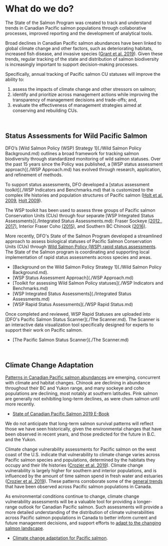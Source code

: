 # **What do we do?**

The State of the Salmon Program was created to track and understand trends in Canadian Pacific salmon populations through collaborative processes, improved reporting 
and the development of analytical tools.

Broad declines in Canadian Pacific salmon abundances have been linked to global climate change and other factors, such as 
deteriorating habitats, increased fish disease, and invasive species ([Grant et al. 2019](./References.md)). Given these trends, regular tracking of 
the state and distribution of salmon biodiversity is increasingly important to support decision-making processes. 

Specifically, annual tracking of Pacific salmon CU statuses will improve the ability to: 
1. assess the impacts of climate change and other stressors on salmon; 
2. identify and prioritize across management actions while improving the transparency of management decisions and trade-offs; and, 
3. evaluate the effectiveness of management strategies aimed at conserving and rebuilding CUs.

<br>

## **Status Assessments for Wild Pacific Salmon**

DFO’s [Wild Salmon Policy (WSP) Strategy 1](./Wild Salmon Policy Background.md) outlines a broad framework for tracking salmon biodiversity through standardized monitoring of wild salmon statuses. Over the past 15 years since the Policy was published, a [WSP status assessment approach](./WSP Approach.md) has evolved through research, application, and refinement of methods.

To support status assessments, DFO developed a [status assessment toolkit](./WSP Indicators and Benchmarks.md) that is customized to the complex life histories and population structures of Pacific salmon ([Holt et al. 2009](./References.md), [Holt 2009](./References.md)). 

The WSP toolkit has been used to assess three groups of Pacific salmon Conservation Units (CUs) through four separate [WSP Integrated Status Assessments](./Integrated Status Assessments.md): 
Fraser Sockeye <a href="https://waves-vagues.dfo-mpo.gc.ca/library-bibliotheque/349836.pdf">(2012,</a>, <a href="https://waves-vagues.dfo-mpo.gc.ca/library-bibliotheque/40712163.pdf">2017)</a>, 
Interior Fraser Coho <a href="https://waves-vagues.dfo-mpo.gc.ca/library-bibliotheque/364851.pdf">(2015)</a>, and Southern BC Chinook <a href="https://waves-vagues.dfo-mpo.gc.ca/library-bibliotheque/40595419.pdf">(2016)</a>.

More recently, DFO's State of the Salmon Program developed a streamlined approach to assess biological statuses of Pacific Salmon Conservation Units (CUs) through 
<a href="https://waves-vagues.dfo-mpo.gc.ca/library-bibliotheque/41225260.pdf">Wild Salmon Policy (WSP) rapid status assessments</a>. The State of the Salmon program is coordinating and supporting 
local implementation of rapid status assessments across species and areas.

- [Background on the Wild Salmon Policy Strategy 1](./Wild Salmon Policy Background.md).
- [WSP Status Assessment Approach](./WSP Approach.md)
- [Toolkit for assessing Wild Salmon Policy statuses](./WSP Indicators and Benchmarks.md)
- [WSP Integrated Status Assessments](./Integrated Status Assessments.md)
- [WSP Rapid Status Assessments](./WSP Rapid Status.md)

Once completed and reviewed, WSP Rapid Statuses are uploaded into [DFO's Pacific Salmon Status Scanner](./The Scanner.md). The Scanner is an interactive data visualization tool specifically designed for experts to support their work on Pacific salmon. 

- [The Pacific Salmon Status Scanner](./The Scanner.md)

<br>

## **Climate Change Adaptation**

<a href= "https://waves-vagues.dfo-mpo.gc.ca/library-bibliotheque/40807071.pdf">Patterns in Canadian Pacific salmon abundances</a> are emerging, concurrent with climate and habitat changes. Chinook are declining in abundance throughout their BC and Yukon range, and many sockeye and coho 
populations are declining, most notably at southern latitudes. Pink salmon are generally not exhibiting long-term declines, as were chum salmon until more recently. 

* <a href = "https://www.dfo-mpo.gc.ca/species-especes/publications/salmon-saumon/state-etat-2019/ebook/index-eng.html">State of Canadian Pacific Salmon 2019 E-Book</a>

We do not anticipate that long-term salmon survival patterns will reflect those we have seen historically, given the environmental changes that have been observed in recent years, and those predicted for the 
future in B.C. and the Yukon. 

Climate change vulnerability assessments for Pacific salmon on the west coast of the U.S. indicate that vulnerability to climate change varies across Pacific salmon species and 
populations, determined by the habitats they occupy and their life histories ([Crozier et al. 2019](./References.md)). Climate change vulnerability is largely higher for southern and interior populations, and is influenced by the amount 
of time salmon spend in fresh water and estuaries ([Crozier et al. 2019](./References.md)). These patterns corroborate some of the <a href= "https://waves-vagues.dfo-mpo.gc.ca/library-bibliotheque/40807071.pdf">general trends</a> that 
have been observed across Pacific salmon populations in Canada.

As environmental conditions continue to change, climate change vulnerability assessments will be a valuable tool for providing a longer-range outlook for Canadian Pacific salmon. Such assessments will provide a more 
detailed understanding of the distribution of climate vulnerabilities across Pacific salmon populations in Canada to better inform current and future management decisions, and support efforts to 
<a href="https://publications.gc.ca/collections/collection_2023/mpo-dfo/Fs144-70-2023-eng.pdf">adapt to the changing salmon landscape</a>.   

* <a href="https://publications.gc.ca/collections/collection_2023/mpo-dfo/Fs144-70-2023-eng.pdf">Climate change adaptation for Pacific salmon</a>. 
 

